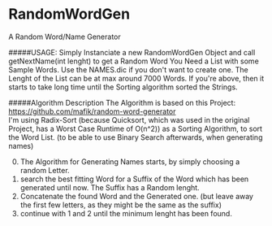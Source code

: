# RandomWordGen
A Random Word/Name Generator

#####USAGE:
Simply Instanciate a new RandomWordGen Object and call getNextName(int lenght) to get a Random Word
You Need a List with some Sample Words. Use the NAMES.dic if you don't want to create one. 
The Lenght of the List can be at max around 7000 Words. If you're above, then it starts to take long time until the Sorting algorithm sorted the Strings.

#####Algorithm Description
The Algorithm is based on this Project: https://github.com/mafik/random-word-generator <br>
I'm  using Radix-Sort (because Quicksort, which was used in the original Project, has a Worst Case Runtime of O(n^2)) as a Sorting Algorithm, to sort the Word List. (to be able to use Binary Search afterwards, when generating names) 

0. The Algorithm for Generating Names starts, by simply choosing a random Letter.
1. search the best fitting Word for a Suffix of the Word which has been generated until now. The Suffix has a Random lenght.
2. Concatenate the found Word and the Generated one. (but leave away the first few letters, as they might be the same as the suffix)
3. continue with 1 and 2 until the minimum lenght has been found.
